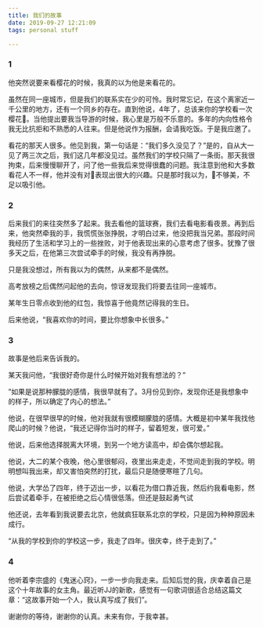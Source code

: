 ```yaml
---
title: 我们的故事
date: 2019-09-27 12:21:09
tags: personal stuff

---
```

### 1

他突然说要来看樱花的时候，我真的以为他是来看花的。 

虽然在同一座城市，但是我们的联系实在少的可怜。我时常忘记，在这个离家近一千公里的地方，还有一个同乡的存在。直到他说，4年了，总该来你的学校看一次樱花🌸。当他提出要我当导游的时候，我心里是万般不乐意的。多年的内向性格令我无比抗拒和不熟悉的人往来。但是他说作为报酬，会请我吃饭。于是我应邀了。

看花的那天人很多。他见到我，第一句话是：“我们多久没见了？”是的，自从大一见了两三次之后，我们这几年都没见过。虽然我们的学校只隔了一条街。那天我很拘束，后来慢慢聊开了，问了他一些我后来觉得很蠢的问题。我注意到他和大多数看花人不一样，他并没有对🌸表现出很大的兴趣。只是那时我以为，🌸不够美，不足以吸引他。

 ### 2

后来我们的来往突然多了起来。我去看他的篮球赛，我们去看电影看夜景。再到后来，他突然牵我的手，我慌慌张张挣脱，才明白过来，他没把我当兄弟。那段时间我经历了生活和学习上的一些挫败，对于他表现出来的心意考虑了很多。犹豫了很多天之后，在他第三次尝试牵手的时候，我没有再挣脱。

只是我没想过，所有我以为的偶然，从来都不是偶然。

高考放榜之后偶然问起他的去向，惊讶发现我们将要去往同一座城市。

某年生日零点收到他的红包，我惊喜于他竟然记得我的生日。

后来他说，“我喜欢你的时间，要比你想象中长很多。”

### 3

故事是他后来告诉我的。

某天我问他，“我很好奇你是什么时候开始对我有想法的？”

”如果是说那种朦胧的感情，我很早就有了。3月份见到你，发现你还是我想象中的样子，所以确定了内心的想法。”

他说，在很早很早的时候，他对我就有很模糊朦胧的感情。大概是初中某年我找他爬山的时候？他说，“我还记得你当时的样子，留着短发，很可爱。”

他说，后来他选择脱离大环境，到另一个地方读高中，却会偶尔想起我。

他说，大二的某个夜晚，他心里很郁闷，夜里出来走走，不觉间走到我的学校。明明想叫我出来，却又害怕突然的打扰，最后只是随便寒暄了几句。

他说，大学怂了四年，终于迈出一步，以看花为借口靠近我，然后约我看电影，然后尝试着牵手，在被拒绝之后心情很低落。但还是鼓起勇气试

他还说，去年看到我说要去北京，他就疯狂联系北京的学校，只是因为种种原因未成行。

 

“从我的学校到你的学校这一步，我走了四年。很庆幸，终于走到了。”

### 4

他听着李宗盛的《鬼迷心窍》，一步一步向我走来。后知后觉的我，庆幸着自己是这个十年故事的女主角。最近听JJ的新歌，感觉有一句歌词很适合总结这篇文章：“这故事开始一个人，我认真写成了我们”。

谢谢你的等待，谢谢你的认真。未来有你，于我幸甚。

 

​      